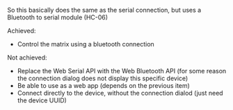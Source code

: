 So this basically does the same as the serial connection, but uses a Bluetooth to serial module (HC-06)

Achieved:
- Control the matrix using a bluetooth connection

Not achieved:
- Replace the Web Serial API with the Web Bluetooth API (for some reason the connection dialog does not display this specific device)
- Be able to use as a web app (depends on the previous item)
- Connect directly to the device, without the connection dialod (just need the device UUID)
